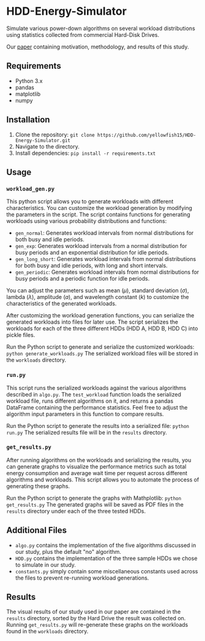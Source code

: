 
# HDD-Energy-Simulator
Simulate various power-down algorithms on several workload distributions using statistics collected from commercial Hard-Disk Drives.

Our [paper](./paper.pdf) containing motivation, methodology, and results of this study.

## Requirements
- Python 3.x
- pandas
- matplotlib
- numpy
  
## Installation
1. Clone the repository:
```git clone https://github.com/yellowfish15/HDD-Energy-Simulator.git```
2. Navigate to the directory.
3. Install dependencies:
```pip install -r requirements.txt```

## Usage
### ```workload_gen.py```
This python script allows you to generate workloads with different characteristics. You can customize the workload generation by modifying the parameters in the script. The script contains functions for generating workloads using various probability distributions and functions:

-   `gen_normal`: Generates workload intervals from normal distributions for both busy and idle periods.
-   `gen_exp`: Generates workload intervals from a normal distribution for busy periods and an exponential distribution for idle periods.
-   `gen_long_short`: Generates workload intervals from normal distributions for both busy and idle periods, with long and short intervals.
-   `gen_periodic`: Generates workload intervals from normal distributions for busy periods and a periodic function for idle periods.

You can adjust the parameters such as mean ($\mu$), standard deviation ($\sigma$), lambda ($\lambda$), amplitude ($a$), and wavelength constant ($k$) to customize the characteristics of the generated workloads.

After customizing the workload generation functions, you can serialize the generated workloads into files for later use. The script serializes the workloads for each of the three different HDDs (HDD A, HDD B, HDD C) into pickle files.

Run the Python script to generate and serialize the customized workloads: `python generate_workloads.py` 
The serialized workload files will be stored in the `workloads` directory.

### ```run.py```
This script runs the serialized workloads against the various algorithms described in ```algo.py```. The ```test_workload``` function loads the serialized workload file, runs different algorithms on it, and returns a pandas DataFrame containing the performance statistics. Feel free to adjust the algorithm input parameters in this function to compare results. 

Run the Python script to generate the results into a serialized file: `python run.py` 
The serialized results file will be in the `results` directory.

### ```get_results.py```
After running algorithms on the workloads and serializing the results, you can generate graphs to visualize the performance metrics such as total energy consumption and average wait time per request across different algorithms and workloads. This script allows you to automate the process of generating these graphs.

Run the Python script to generate the graphs with Mathplotlib: `python get_results.py` 
The generated graphs will be saved as PDF files in the `results` directory under each of the three tested HDDs.

## Additional Files
- ```algo.py``` contains the implementation of the five algorithms discussed in our study, plus the default "no" algorithm.
- ```HDD.py``` contains the implementation of the three sample HDDs we chose to simulate in our study.
- ```constants.py``` simply contain some miscellaneous constants used across the files to prevent re-running workload generations.

## Results
The visual results of our study used in our paper are contained in the `results` directory, sorted by the Hard Drive the result was collected on. Running ```get_results.py``` will re-generate these graphs on the workloads found in the `workloads` directory.